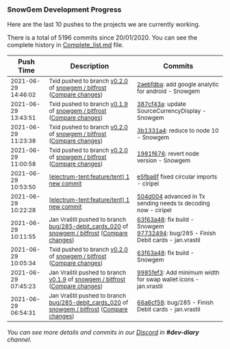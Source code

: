 
### SnowGem Development Progress

Here are the last 10 pushes to the projects we are currently working.

There is a total of 5196 commits since 20/01/2020. You can see the complete history in
 [Complete_list.md](Complete_list.md) file.

| Push Time | Description | Commits |
| --- | --- | --- |
| <sub>2021-06-29 14:46:02</sub> | <sub>Txid pushed to branch [v0\.2\.0](https://gitlab.com/snowgem/bitfrost/commits/v0.2.0) of [snowgem / bitfrost](https://gitlab.com/snowgem/bitfrost) ([Compare changes](https://gitlab.com/snowgem/bitfrost/compare/63f63a48a274ff6b1bb58169133ef6ad899b112c...2aebfdba99ef6e1289d5b2200462c2714025f828))</sub> | <sub>[2aebfdba](https://gitlab.com/snowgem/bitfrost/-/commit/2aebfdba99ef6e1289d5b2200462c2714025f828): add google analytic for android - Snowgem</sub> |
| <sub>2021-06-29 13:43:51</sub> | <sub>Txid pushed to branch [v0\.1\.9](https://gitlab.com/snowgem/bitfrost/commits/v0.1.9) of [snowgem / bitfrost](https://gitlab.com/snowgem/bitfrost) ([Compare changes](https://gitlab.com/snowgem/bitfrost/compare/9985fef33c447428e43588265fa53e163f73b696...387cf43a1d195493c8387ce80ce721fce043bad2))</sub> | <sub>[387cf43a](https://gitlab.com/snowgem/bitfrost/-/commit/387cf43a1d195493c8387ce80ce721fce043bad2): update SourceCurrencyDisplay - Snowgem</sub> |
| <sub>2021-06-29 11:23:38</sub> | <sub>Txid pushed to branch [v0\.2\.0](https://gitlab.com/snowgem/bitfrost/commits/v0.2.0) of [snowgem / bitfrost](https://gitlab.com/snowgem/bitfrost) ([Compare changes](https://gitlab.com/snowgem/bitfrost/compare/1981f6769eb1ca80bf6abc33ab4a033bbddf8a6b...3b1331a4e62fcd157b0313dedefd9cdb560a50e5))</sub> | <sub>[3b1331a4](https://gitlab.com/snowgem/bitfrost/-/commit/3b1331a4e62fcd157b0313dedefd9cdb560a50e5): reduce to node 10 - Snowgem</sub> |
| <sub>2021-06-29 11:00:58</sub> | <sub>Txid pushed to branch [v0\.2\.0](https://gitlab.com/snowgem/bitfrost/commits/v0.2.0) of [snowgem / bitfrost](https://gitlab.com/snowgem/bitfrost) ([Compare changes](https://gitlab.com/snowgem/bitfrost/compare/63f63a48a274ff6b1bb58169133ef6ad899b112c...1981f6769eb1ca80bf6abc33ab4a033bbddf8a6b))</sub> | <sub>[1981f676](https://gitlab.com/snowgem/bitfrost/-/commit/1981f6769eb1ca80bf6abc33ab4a033bbddf8a6b): revert node version - Snowgem</sub> |
| <sub>2021-06-29 10:53:50</sub> | <sub>[[electrum-tent:feature/tent] 1 new commit](https://github.com/ciripel/electrum-tent/commit/e5fba6fea5311d17d27710da951f3d4d1f6760db)</sub> | <sub>[e5fba6f](https://github.com/ciripel/electrum-tent/commit/e5fba6fea5311d17d27710da951f3d4d1f6760db) fixed circular imports - ciripel</sub> |
| <sub>2021-06-29 10:22:28</sub> | <sub>[[electrum-tent:feature/tent] 1 new commit](https://github.com/ciripel/electrum-tent/commit/504d0041b591e132d9403a9da84a11057b7b00c4)</sub> | <sub>[504d004](https://github.com/ciripel/electrum-tent/commit/504d0041b591e132d9403a9da84a11057b7b00c4) advanced in Tx sending needs tx decoding now - ciripel</sub> |
| <sub>2021-06-29 10:11:55</sub> | <sub>Jan Vraštil pushed to branch [bug/285\-debit\_cards\_020](https://gitlab.com/snowgem/bitfrost/commits/bug/285-debit_cards_020) of [snowgem / bitfrost](https://gitlab.com/snowgem/bitfrost) ([Compare changes](https://gitlab.com/snowgem/bitfrost/compare/66a6cf584f1eec607281cd7c393033f1b98cfa7b...97732494d3e9038aecee75b2313d0dd719afbfe8))</sub> | <sub>[63f63a48](https://gitlab.com/snowgem/bitfrost/-/commit/63f63a48a274ff6b1bb58169133ef6ad899b112c): fix build - Snowgem<br>[97732494](https://gitlab.com/snowgem/bitfrost/-/commit/97732494d3e9038aecee75b2313d0dd719afbfe8): bug/285 - Finish Debit cards - jan.vrastil</sub> |
| <sub>2021-06-29 10:05:34</sub> | <sub>Txid pushed to branch [v0\.2\.0](https://gitlab.com/snowgem/bitfrost/commits/v0.2.0) of [snowgem / bitfrost](https://gitlab.com/snowgem/bitfrost) ([Compare changes](https://gitlab.com/snowgem/bitfrost/compare/8ff9fd47a0596cece5adddd194415934c572bd0a...63f63a48a274ff6b1bb58169133ef6ad899b112c))</sub> | <sub>[63f63a48](https://gitlab.com/snowgem/bitfrost/-/commit/63f63a48a274ff6b1bb58169133ef6ad899b112c): fix build - Snowgem</sub> |
| <sub>2021-06-29 07:45:23</sub> | <sub>Jan Vraštil pushed to branch [v0\.1\.9](https://gitlab.com/snowgem/bitfrost/commits/v0.1.9) of [snowgem / bitfrost](https://gitlab.com/snowgem/bitfrost) ([Compare changes](https://gitlab.com/snowgem/bitfrost/compare/0f5861ec0a2a946539dd5d7f4729ab0ff33f0836...9985fef33c447428e43588265fa53e163f73b696))</sub> | <sub>[9985fef3](https://gitlab.com/snowgem/bitfrost/-/commit/9985fef33c447428e43588265fa53e163f73b696): Add minimum width for swap wallet icons - jan.vrastil</sub> |
| <sub>2021-06-29 06:54:31</sub> | <sub>Jan Vraštil pushed to branch [bug/285\-debit\_cards\_020](https://gitlab.com/snowgem/bitfrost/commits/bug/285-debit_cards_020) of [snowgem / bitfrost](https://gitlab.com/snowgem/bitfrost) ([Compare changes](https://gitlab.com/snowgem/bitfrost/compare/6319c1d9f0d5cb937407b50e8dcdc9b80a164cdd...66a6cf584f1eec607281cd7c393033f1b98cfa7b))</sub> | <sub>[66a6cf58](https://gitlab.com/snowgem/bitfrost/-/commit/66a6cf584f1eec607281cd7c393033f1b98cfa7b): bug/285 - Finish Debit cards - jan.vrastil</sub> |

_You can see more details and commits in our [Discord](https://discord.gg/zumGnbg) in **#dev-diary** channel._
